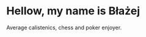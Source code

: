 <!DOCTYPE html>
<html>
<body>
<h1>Hellow, my name is Błażej</h1>
<p> Average calistenics, chess and poker enjoyer. </p>
</body>
</html> 
